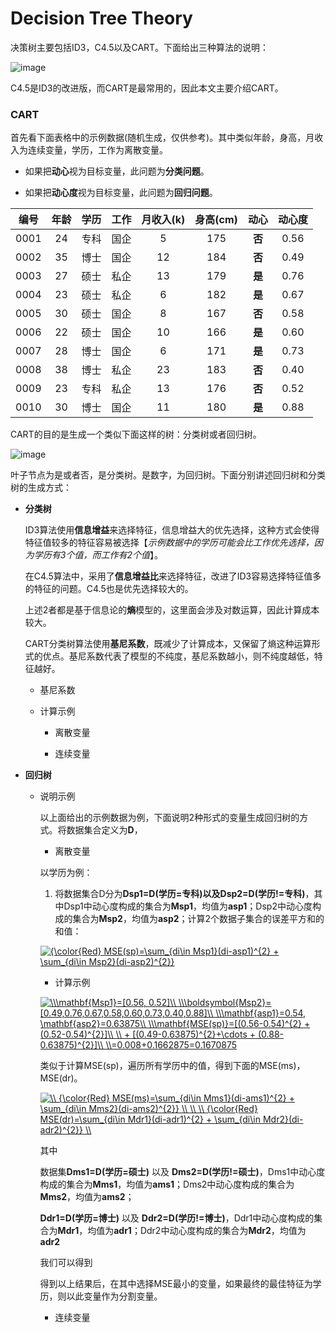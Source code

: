 # Decision Tree Theory

决策树主要包括ID3，C4.5以及CART。下面给出三种算法的说明：

![image](https://github.com/Anfany/Machine-Learning-for-Beginner-by-Python3/blob/master/Decision%20Tree/decisiontree.png)

C4.5是ID3的改进版，而CART是最常用的，因此本文主要介绍CART。

### CART

首先看下面表格中的示例数据(随机生成，仅供参考)。其中类似年龄，身高，月收入为连续变量，学历，工作为离散变量。

   + 如果把**动心**视为目标变量，此问题为**分类问题**。
   
   + 如果把**动心度**视为目标变量，此问题为**回归问题**。

|编号|年龄|学历|工作|月收入(k)|身高(cm)|动心|动心度|
|:---:|:---:|:---:|:---:|:---:|:---:|:---:|:---:|
|0001|24|专科|国企|5|175|**否**|0.56|
|0002|35|博士|国企|12|184|**否**|0.49|
|0003|27|硕士|私企|13|179|**是**|0.76|
|0004|23|硕士|私企|6|182|**是**|0.67|
|0005|30|硕士|国企|8|167|**否**|0.58|
|0006|22|硕士|国企|10|166|**是**|0.60|
|0007|28|博士|国企|6|171|**是**|0.73|
|0008|38|博士|私企|23|183|**否**|0.40|
|0009|23|专科|私企|13|176|**否**|0.52|
|0010|30|博士|国企|11|180|**是**|0.88|

CART的目的是生成一个类似下面这样的树：分类树或者回归树。

![image](https://github.com/Anfany/Machine-Learning-for-Beginner-by-Python3/blob/master/Decision%20Tree/TreCart.png)

叶子节点为是或者否，是分类树。是数字，为回归树。下面分别讲述回归树和分类树的生成方式：

* **分类树**

    ID3算法使用**信息增益**来选择特征，信息增益大的优先选择，这种方式会使得特征值较多的特征容易被选择【*示例数据中的学历可能会比工作优先选择，因为学历有3个值，而工作有2个值*】。
    
    在C4.5算法中，采用了**信息增益比**来选择特征，改进了ID3容易选择特征值多的特征的问题。C4.5也是优先选择较大的。
    
    上述2者都是基于信息论的**熵**模型的，这里面会涉及对数运算，因此计算成本较大。
    
    CART分类树算法使用**基尼系数**，既减少了计算成本，又保留了熵这种运算形式的优点。基尼系数代表了模型的不纯度，基尼系数越小，则不纯度越低，特征越好。

     + 基尼系数
     
     + 计算示例
     
         + 离散变量
         
         + 连续变量
         
 * **回归树**

      + 说明示例
      
         以上面给出的示例数据为例，下面说明2种形式的变量生成回归树的方式。将数据集合定义为**D**，
     
         + 离散变量
         
         以学历为例：
         
         1. 将数据集合D分为**Dsp1=D(学历=专科)**以及**Dsp2=D(学历!=专科)**，其中Dsp1中动心度构成的集合为**Msp1**，均值为**asp1**；Dsp2中动心度构成的集合为**Msp2**，均值为**asp2**；计算2个数据子集合的误差平方和的和值：
         
         <a href="http://www.codecogs.com/eqnedit.php?latex={\color{Red}&space;MSE(sp)=\sum_{di\in&space;Msp1}(di-asp1)^{2}&space;&plus;&space;\sum_{di\in&space;Msp2}(di-asp2)^{2}}" target="_blank"><img src="http://latex.codecogs.com/gif.latex?{\color{Red}&space;MSE(sp)=\sum_{di\in&space;Msp1}(di-asp1)^{2}&space;&plus;&space;\sum_{di\in&space;Msp2}(di-asp2)^{2}}" title="{\color{Red} MSE(sp)=\sum_{di\in Msp1}(di-asp1)^{2} + \sum_{di\in Msp2}(di-asp2)^{2}}" /></a>
         
           + 计算示例
           
           <a href="http://www.codecogs.com/eqnedit.php?latex=\bg_white&space;\fn_phv&space;\\\mathbf{Msp1}=[0.56,&space;0.52]\\&space;\\\boldsymbol{Msp2}=[0.49,0.76,0.67,0.58,0.60,0.73,0.40,0.88]\\&space;\\\mathbf{asp1}=0.54,&space;\mathbf{asp2}=0.63875\\&space;\\\mathbf{MSE(sp)}=[(0.56-0.54)^{2}&space;&plus;&space;(0.52-0.54)^{2}]\\&space;\\&space;&plus;&space;[(0.49-0.63875)^{2}&plus;\cdots&space;&plus;&space;(0.88-0.63875)^{2}]\\&space;\\=0.008&plus;0.1662875=0.1670875" target="_blank"><img src="http://latex.codecogs.com/gif.latex?\bg_white&space;\fn_phv&space;\\\mathbf{Msp1}=[0.56,&space;0.52]\\&space;\\\boldsymbol{Msp2}=[0.49,0.76,0.67,0.58,0.60,0.73,0.40,0.88]\\&space;\\\mathbf{asp1}=0.54,&space;\mathbf{asp2}=0.63875\\&space;\\\mathbf{MSE(sp)}=[(0.56-0.54)^{2}&space;&plus;&space;(0.52-0.54)^{2}]\\&space;\\&space;&plus;&space;[(0.49-0.63875)^{2}&plus;\cdots&space;&plus;&space;(0.88-0.63875)^{2}]\\&space;\\=0.008&plus;0.1662875=0.1670875" title="\\\mathbf{Msp1}=[0.56, 0.52]\\ \\\boldsymbol{Msp2}=[0.49,0.76,0.67,0.58,0.60,0.73,0.40,0.88]\\ \\\mathbf{asp1}=0.54, \mathbf{asp2}=0.63875\\ \\\mathbf{MSE(sp)}=[(0.56-0.54)^{2} + (0.52-0.54)^{2}]\\ \\ + [(0.49-0.63875)^{2}+\cdots + (0.88-0.63875)^{2}]\\ \\=0.008+0.1662875=0.1670875" /></a>
         
         类似于计算MSE(sp)，遍历所有学历中的值，得到下面的MSE(ms)，MSE(dr)。
        
        <a href="http://www.codecogs.com/eqnedit.php?latex=\\&space;{\color{Red}&space;MSE(ms)=\sum_{di\in&space;Mms1}(di-ams1)^{2}&space;&plus;&space;\sum_{di\in&space;Mms2}(di-ams2)^{2}}&space;\\&space;\\&space;\\&space;{\color{Red}&space;MSE(dr)=\sum_{di\in&space;Mdr1}(di-adr1)^{2}&space;&plus;&space;\sum_{di\in&space;Mdr2}(di-adr2)^{2}}&space;\\" target="_blank"><img src="http://latex.codecogs.com/gif.latex?\\&space;{\color{Red}&space;MSE(ms)=\sum_{di\in&space;Mms1}(di-ams1)^{2}&space;&plus;&space;\sum_{di\in&space;Mms2}(di-ams2)^{2}}&space;\\&space;\\&space;\\&space;{\color{Red}&space;MSE(dr)=\sum_{di\in&space;Mdr1}(di-adr1)^{2}&space;&plus;&space;\sum_{di\in&space;Mdr2}(di-adr2)^{2}}&space;\\" title="\\ {\color{Red} MSE(ms)=\sum_{di\in Mms1}(di-ams1)^{2} + \sum_{di\in Mms2}(di-ams2)^{2}} \\ \\ \\ {\color{Red} MSE(dr)=\sum_{di\in Mdr1}(di-adr1)^{2} + \sum_{di\in Mdr2}(di-adr2)^{2}} \\" /></a>
        
        其中
        
        数据集**Dms1=D(学历=硕士)** 以及 **Dms2=D(学历!=硕士)**，Dms1中动心度构成的集合为**Mms1**，均值为**ams1**；Dms2中动心度构成的集合为**Mms2**，均值为**ams2**；
        
        **Ddr1=D(学历=博士)** 以及 **Ddr2=D(学历!=博士)**，Ddr1中动心度构成的集合为**Mdr1**，均值为**adr1**；Ddr2中动心度构成的集合为**Mdr2**，均值为**adr2**
        
        我们可以得到
        
        得到以上结果后，在其中选择MSE最小的变量，如果最终的最佳特征为学历，则以此变量作为分割变量。
         
         
         + 连续变量


